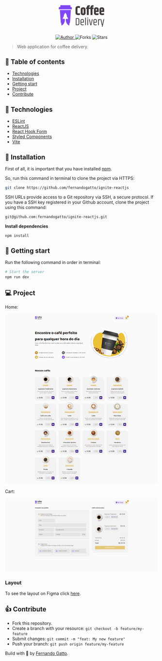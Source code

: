<h1 align="center">
  <img
    alt="Coffee Delivery"
    title="Coffee Delivery"
    src=".github/logo.svg"
    width="150"
  />
</h1>

<p align="center">
  <a href="https://github.com/fernandogatto/" target="_blank">
    <img src="https://img.shields.io/badge/author-fernandogatto-4B2995" alt="Author">
  </a>

  <img src="https://img.shields.io/github/forks/fernandogatto/adote-io-web?color=4B2995" alt="Forks">

  <img src="https://img.shields.io/github/stars/fernandogatto/adote-io-web?color=4B2995" alt="Stars">
</p>

> Web application for coffee delivery.

## 🔗 Table of contents
- [Technologies](#technologies)
- [Installation](#installation)
- [Getting start](#start)
- [Project](#project)
- [Contribute](#contribute)

## 📌 Technologies <a name="technologies"/>

- [ESLint](https://eslint.org/)
- [ReactJS](https://pt-br.reactjs.org/)
- [React Hook Form](https://www.react-hook-form.com/)
- [Styled Components](https://styled-components.com/)
- [Vite](https://vitejs.dev/)

## 📂 Installation <a name="installation"/>

First of all, it is important that you have installed [npm](https://www.npmjs.com/).

So, run this command in terminal to clone the project via HTTPS:

```bash
git clone https://github.com/fernandogatto/ignite-reactjs
```

SSH URLs provide access to a Git repository via SSH, a secure protocol. If you have a SSH key registered in your Github account, clone the project using this command:

```bash
git@github.com:fernandogatto/ignite-reactjs.git
```

**Install dependencies**

```bash
npm install
```

## 🚀 Getting start <a name="start"/>

Run the following command in order in terminal:

```bash
# Start the server
npm run dev
```

## 💻 Project <a name="project"/>

Home:

<img
  alt="Home"
  title="Home"
  src=".github/Home.png"
  width="800"
/>

Cart:

<img
  alt="Cart"
  title="Cart"
  src=".github/Cart.png"
  width="800"
/>

### Layout

To see the layout on Figma click [here](https://www.figma.com/file/52HvF43hBoggiJ6dXSHQOW/Coffee-Delivery-%E2%80%A2-Desafio-React-(Copy)?type=design&node-id=2-12&mode=design&t=6NOPgoQO3Vxu41Dp-0).

## 👍 Contribute <a name="contribute"/>

- Fork this repository.
- Create a branch with your resource: ```git checkout -b feature/my-feature```
- Submit changes: ```git commit -m "feat: My new feature"```
- Push your branch: ```git push origin feature/my-feature```

Build with 💙 by [Fernando Gatto](https://github.com/fernandogatto/).
